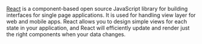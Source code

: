 ﻿[React](https://reactjs.org) is a component-based open source JavaScript library for building interfaces for single page applications. It is used for handling view layer for web and mobile apps. React allows you to design simple views for each state in your application, and React will efficiently update and render just the right components when your data changes.

